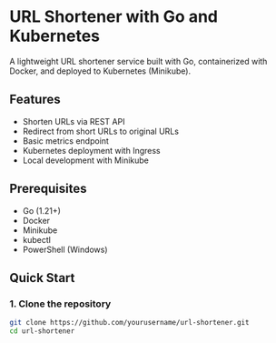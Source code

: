 # URL Shortener with Go and Kubernetes

A lightweight URL shortener service built with Go, containerized with Docker, and deployed to Kubernetes (Minikube).

## Features

- Shorten URLs via REST API
- Redirect from short URLs to original URLs
- Basic metrics endpoint
- Kubernetes deployment with Ingress
- Local development with Minikube

## Prerequisites

- Go (1.21+)
- Docker
- Minikube
- kubectl
- PowerShell (Windows)

## Quick Start

### 1. Clone the repository

```bash
git clone https://github.com/yourusername/url-shortener.git
cd url-shortener
